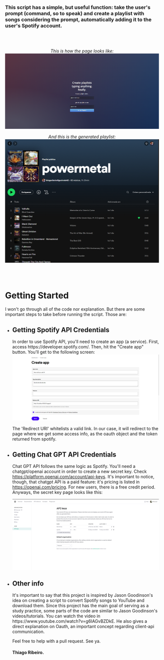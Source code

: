 <h3>This script has a simple, but useful function: take the user's prompt (command, so to speak) and create a playlist with songs considering the prompt, automatically adding it to the user's Spotify account.</h3>
<br></br>
<p align="center">
<i>This is how the page looks like:</i>
<img src="Screenshot_1.png" alt="Prompt Page" title="Prompt Page">
</p>

<p align="center">
<i>And this is the generated playlist:</i>

<img src="Screenshot_2.png" alt="Spotify" title="Spotify playlist">
</p><br></br>

<h1>Getting Started</h1>

I won't go through all of the code nor explanation. But there are some important steps to take before running the script. Those are:

<ul>
<li><h2>Getting Spotify API  Credentials</h3></li>
In order to use Spotify API, you'll need to create an app (a service). First, access https://developer.spotify.com/. Then, hit the "Create app" button. You'll get to the following screen:
<img src="Screenshot_3.png" alt="Creating spotify app" title="Spotify app">

The 'Redirect URI' whitelists a valid link. In our case, it will redirect to the page where we get some access info, as the oauth object and the token returned from spotify.

<li><h2>Getting Chat GPT API Credentials</h3></li>

Chat GPT API follows the same logic as Spotify. You'll need a chatgpt/openai account in order to create a new secret key. Check https://platform.openai.com/account/api-keys.
It's important to notice, though, that chatgpt API is a paid feature: it's pricing is listed in https://openai.com/pricing.
For new users, there is a free credit period. Anyways, the secret key page looks like this: 

<img src="Screenshot_4.png" alt="Chat GPT Key" title="Chat GPT Key">

<li><h2>Other info</h3></li>
It's important to say that this project is inspired by Jason Goodinson's idea on creating a script to convert Spotify songs to YouTube and download them.
Since this project has the main goal of serving as a study practice, some parts of the code are similar to Jason Goodinson's videos/tutorials.
You can watch the video in https://www.youtube.com/watch?v=g6IAGvBZDkE. He also gives a direct explanation on Oauth, an important concept regarding client-api communication.

Feel free to help with a pull request.
See ya.

<h4><b>Thiago Ribeiro.</b></h4>

</ul>
